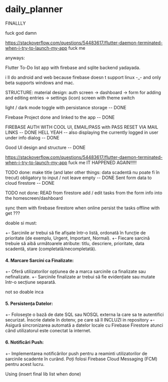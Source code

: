 # daily_planner

FINALLLY

fuck god damn

https://stackoverflow.com/questions/54483617/flutter-daemon-terminated-when-i-try-to-launch-my-app fuck me

anyways:

Flutter To-Do list app with firebase and sqlite backend yadayada.

i ll do android and web because firebase doesn t support linux -_- and only beta supports windows and mac.

STRUCTURE:
material design: auth screen -> dashboard -> form for adding and editing entries
                                          -> settings (icon) screen with theme switch

light / dark mode toggle with persistance storage -- DONE

Firebase Project done and linked to the app -- DONE

FIREBASE AUTH WITH COOL UI, EMAIL/PASS with PASS RESET VIA MAIL LINKS -- DONE
HELL YEAH -- also displaying the currently logged in user under info dialog -- DONE

Good UI design and structure -- DONE

https://stackoverflow.com/questions/54483617/flutter-daemon-terminated-when-i-try-to-launch-my-app fuck me
IT HAPPENED AGAIN!!!!!

TODO done:
make title (and later other things:  data scadentă nu poate fi în trecut) obligatory to input / not leave empty -- DONE
Sent form data to cloud firestore -- DONE


TODO not done:
READ from firestore
add / edit tasks from the form info into the homescreen/dashboard

sync them with firebase firestore when online
persist the tasks offline with get ???

doable si must:

+- Sarcinile ar trebui să fie afișate într-o listă, ordonată în funcție de prioritate (de exemplu, Urgent, Important, Normal).
+- Fiecare sarcină trebuie să aibă următoarele atribute: titlu, descriere, prioritate, data scadentă, stare (completată/necompletată).

#### 4. Marcare Sarcini ca Finalizate:
+- Oferă utilizatorilor opțiunea de a marca sarcinile ca finalizate sau nefinalizate.
+- Sarcinile finalizate ar trebui să fie evidențiate sau mutate într-o secțiune separată.

not so doable inca

#### 5. Persistența Datelor:
+- Folosește o bază de date SQL sau NOSQL externa la care sa te autentifici securizat. Înscrie datele în dotenv, pe care să îl INCLUZI in repository
+- Asigură sincronizarea automată a datelor locale cu Firebase Firestore atunci când utilizatorul este conectat la internet.

#### 6. Notificări Push:
+- Implementarea notificărilor push pentru a reaminti utilizatorilor de sarcinile scadente în curând. Poți folosi Firebase Cloud Messaging (FCM) pentru acest lucru.

Using
(insert final lib list when done)